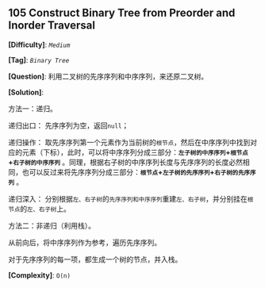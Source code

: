## 105 Construct Binary Tree from Preorder and Inorder Traversal

__[Difficulty]__: _`Medium`_

__[Tag]__: _`Binary Tree`_

__[Question]__: 利用二叉树的先序序列和中序序列，来还原二叉树。

__[Solution]__: 

方法一：递归。

递归出口： 先序序列为空，返回`null`；

递归操作： 取先序序列第一个元素作为当前树的`根节点`，然后在中序序列中找到对应的元素（下标），此时，可以将中序序列分成三部分：__`左子树的中序序列`+`根节点`+`右子树的中序序列`__ 。同理，根据右子树的中序序列长度与先序序列的长度必然相同，也可以反过来将先序序列分成三部分：__`根节点`+`左子树的先序序列`+`右子树的先序序列`__ 。

递归深入： 分别根据`左、右子树`的`先序序列和中序序列`重建`左、右子树`，并分别挂在`根节点`的`左、右子树`上。


方法二：非递归（利用栈）。

从前向后，将中序序列作为参考，遍历先序序列。

对于先序序列的每一项，都生成一个树的节点，并入栈。

__[Complexity]__: `O(n)`

